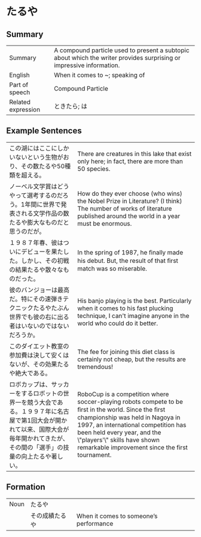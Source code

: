# たるや

## Summary

<table><tr>   <td>Summary</td>   <td>A compound particle used to present a subtopic about which the writer provides surprising or impressive information.</td></tr><tr>   <td>English</td>   <td>When it comes to ~; speaking of</td></tr><tr>   <td>Part of speech</td>   <td>Compound Particle</td></tr><tr>   <td>Related expression</td>   <td>ときたら; は</td></tr></table>

## Example Sentences

<table><tr>   <td>この湖にはここにしかいないという生物がおり、その数たるや50種類を超える。</td>   <td>There are creatures in this lake that exist only here; in fact, there are more than 50 species.</td></tr><tr>   <td>ノーベル文学賞はどうやって選考するのだろう。1年間に世界で発表される文学作品の数たるや膨大なものだと思うのだが。</td>   <td>How do they ever choose (who wins) the Nobel Prize in Literature? (I think) The number of works of literature published around the world in a year must be enormous.</td></tr><tr>   <td>１９８７年春、彼はついにデビューを果たした。しかし、その初戦の結果たるや散々なものだった。</td>   <td>In the spring of 1987, he ﬁnally made his debut. But, the result of that ﬁrst match was so miserable.</td></tr><tr>   <td>彼のバンジョーは最高だ。特にその速弾きテクニックたるやたぶん世界でも彼の右に出る者はいないのではないだろうか。</td>   <td>His banjo playing is the best. Particularly when it comes to his fast plucking technique, I can't imagine anyone in the world who could do it better.</td></tr><tr>   <td>このダイエット教室の参加費は決して安くはないが、その効果たるや絶大である。</td>   <td>The fee for joining this diet class is certainly not cheap, but the results are tremendous!</td></tr><tr>   <td>ロボカップは、サッカーをするロボットの世界一を競う大会である。１９９７年に名古屋で第1回大会が開かれて以来、国際大会が毎年開かれてきたが、その間の「選手」の技量の向上たるや著しい。</td>   <td>RoboCup is a competition where soccer-playing robots compete to be ﬁrst in the world. Since the ﬁrst championship was held in Nagoya in 1997, an international competition has been held every year, and the \"players'\" skills have shown remarkable improvement since the first tournament.</td></tr></table>

## Formation

<table class="table"><tbody><tr class="tr head"><td class="td"><span class="bold">Noun</span></td><td class="td"><span class="concept">たるや</span></td><td class="td"></td></tr><tr class="tr"><td class="td"></td><td class="td"><span>その成績</span><span class="concept">たるや</span></td><td class="td"><span>When it comes to someone’s performance</span></td></tr></tbody></table>

